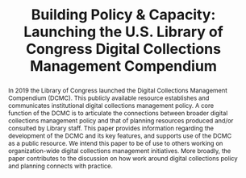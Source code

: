 ---
abstract: 'In 2019 the Library of Congress launched the Digital Collections Management
  Compendium (DCMC). This publicly available resource establishes and communicates
  institutional digital collections management policy. A core function of the DCMC
  is to articulate the connections between broader digital collections management
  policy and that of planning resources produced and/or consulted by Library staff.
  This paper provides information regarding the development of the DCMC and its key
  features, and supports use of the DCMC as a public resource. We intend this paper
  to be of use to others working on organization-wide digital collections management
  initiatives. More broadly, the paper contributes to the discussion on how work around
  digital collections policy and planning connects with practice.

  '
creators:
- Cassidy-Amstutz, Andrew
- Gonzalez-Fernandez, Pedro
- Salas, Camille
- Darby, Kristy
- Owens, Trevor
- Johnston, Jesse
date: null
document_url: https://services.phaidra.univie.ac.at/api/object/o:1424886/download
grand_parent: iPRES
institutions:
- University of Michigan
- Library of Congress
- U.S. Library of Congress
keywords:
- policy
- planning
- storage systems
landing_page_url: https://phaidra.univie.ac.at/o:1424886
language: eng
layout: publication
license: CC BY 4.0 International
notes_url: null
parent: iPRES 2021
presentation_url: null
size: 245245
source_name: iPRES
title: 'Building Policy & Capacity: Launching the U.S. Library of Congress Digital
  Collections Management Compendium'
type: paper
year: 2021
---